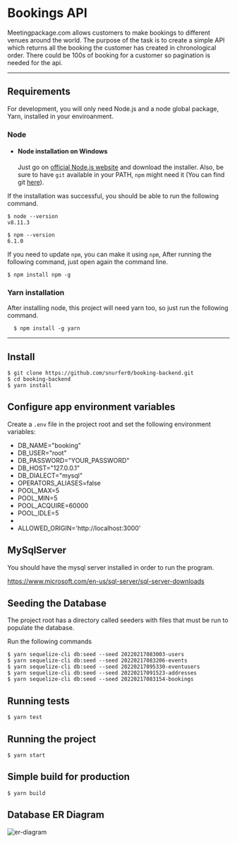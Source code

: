 # Bookings API

Meetingpackage.com allows customers to make bookings to different venues around the world.
The purpose of the task is to create a simple API which returns all the booking the customer 
has created in chronological order. There could be 100s of booking for a customer so pagination 
is needed for the api.

---

## Requirements

For development, you will only need Node.js and a node global package, Yarn, installed in your enviroanment.

### Node

-   #### Node installation on Windows

    Just go on [official Node.js website](https://nodejs.org/) and download the installer.
    Also, be sure to have `git` available in your PATH, `npm` might need it (You can find git [here](https://git-scm.com/)).


If the installation was successful, you should be able to run the following command.

    $ node --version
    v8.11.3

    $ npm --version
    6.1.0

If you need to update `npm`, you can make it using `npm`, After running the following command, just open again the command line.

    $ npm install npm -g

###

### Yarn installation

After installing node, this project will need yarn too, so just run the following command.

      $ npm install -g yarn

---

## Install

    $ git clone https://github.com/snurfer0/booking-backend.git
    $ cd booking-backend
    $ yarn install

## Configure app environment variables

Create a `.env` file in the project root and set the following environment variables:


-   DB_NAME="booking" 
-   DB_USER="root"
-   DB_PASSWORD="YOUR_PASSWORD"
-   DB_HOST="127.0.0.1"
-   DB_DIALECT="mysql"
-   OPERATORS_ALIASES=false
-   POOL_MAX=5
-   POOL_MIN=5
-   POOL_ACQUIRE=60000
-   POOL_IDLE=5
-
-   ALLOWED_ORIGIN='http://localhost:3000'

## MySqlServer

You should have the mysql server installed in order to run the program.

https://www.microsoft.com/en-us/sql-server/sql-server-downloads

## Seeding the Database

The project root has a directory called seeders with files that must be run to populate the database.

Run the following commands

```
$ yarn sequelize-cli db:seed --seed 20220217083003-users
$ yarn sequelize-cli db:seed --seed 20220217083206-events
$ yarn sequelize-cli db:seed --seed 20220217095330-eventusers
$ yarn sequelize-cli db:seed --seed 20220217091523-addresses
$ yarn sequelize-cli db:seed --seed 20220217083154-bookings
```

## Running tests

    $ yarn test

## Running the project

    $ yarn start

## Simple build for production

    $ yarn build

## Database ER Diagram

![er-diagram](./docs/er-diagram.png)
